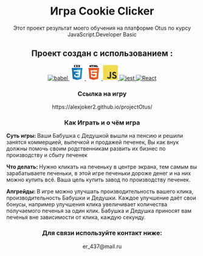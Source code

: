 <h1 align="center">Игра Cookie Clicker </h1>
<p align="center"> Этот проект результат моего обучения на платформе Otus по курсу JavaScript.Developer Basic</p>
<h2 align="center">Проект создан с использованием :</h2>
<p align="center"> <a href="https://babeljs.io/" target="_blank" rel="noreferrer"> <img src="https://www.vectorlogo.zone/logos/babeljs/babeljs-icon.svg" alt="babel" width="40" height="40"/> </a> <a href="https://www.w3schools.com/css/" target="_blank" rel="noreferrer"> <img src="https://raw.githubusercontent.com/devicons/devicon/master/icons/css3/css3-original-wordmark.svg" alt="css3" width="40" height="40"/> </a> <a href="https://www.w3.org/html/" target="_blank" rel="noreferrer"> <img src="https://raw.githubusercontent.com/devicons/devicon/master/icons/html5/html5-original-wordmark.svg" alt="html5" width="40" height="40"/> </a> <a href="https://developer.mozilla.org/en-US/docs/Web/JavaScript" target="_blank" rel="noreferrer"> <img src="https://raw.githubusercontent.com/devicons/devicon/master/icons/javascript/javascript-original.svg" alt="javascript" width="40" height="40"/> </a> <a href="https://jestjs.io" target="_blank" rel="noreferrer"> <img src="https://www.vectorlogo.zone/logos/jestjsio/jestjsio-icon.svg" alt="jest" width="40" height="40"/> </a><a href="https://react.dev" target="_blank" rel="noreferrer"> <img src="https://www.vectorlogo.zone/logos/reactjs/reactjs-ar21.svg" alt="React" width="80" height="40"/> </a>  </p>
<h3 align="center"> Ссылка на игру  </h3>
<p align="center">https://alexjoker2.github.io/projectOtus/</p><h3 align="center"> Как Играть и о чём игра </h3>
<section>
<p><b>Суть игры: </b>Ваши Бабушка с Дедушкой вышли на пенсию и решили занятся коммерцией, выпечкой и продажей печенек, Вы как внук должны помочь своим родственникам развить их бизнес по производству и сбыту печенек</p>
<p><b>Что делать: </b>Нужно кликать на печеньку в центре экрана, тем самым вы зарабатываете печеньки, в этой игре печеньки дороже денег и на них можно купить всё. Ваша цель купить завод по производству печенек.</p>
<p><b>Апгрейды: </b>В игре можно улучшать производительность вашего клика, производительность Бабушки и Дедушки. Каждое улучшение даёт свои бонусы, например улучшения клика увеличивает количества получаемого печенья за один клик. Бабушка и Дедушка приносят вам печенья вне зависимости от клика, каждую секунду.</p>

</section>

<h3 align="center">Для связи используйте контакт ниже:</h3>
<p align="center">er_437@mail.ru</p>
